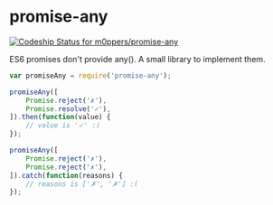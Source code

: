 # promise-any

[ ![Codeship Status for m0ppers/promise-any](https://codeship.com/projects/ee131b90-ef40-0132-5ad8-428b5d81b233/status?branch=master)](https://codeship.com/projects/84325)

ES6 promises don't provide any(). A small library to implement them.

```javascript
var promiseAny = require('promise-any');

promiseAny([
    Promise.reject('✗'),
    Promise.resolve('✓'),
]).then(function(value) {
    // value is '✓' :)
});

promiseAny([
    Promise.reject('✗'),
    Promise.reject('✗'),
]).catch(function(reasons) {
    // reasons is ['✗', '✗'] :(
});
```
